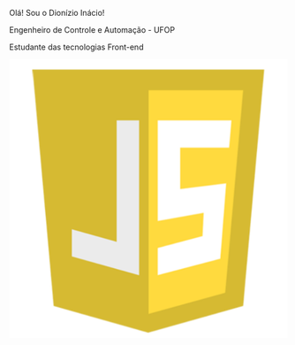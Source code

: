 <p>Olá! Sou o Dionízio Inácio!<p/>
<p>Engenheiro de Controle e Automação - UFOP<p/> 
<p>Estudante das tecnologias Front-end<p/> 
<img src="JAVASCRIPT.PNG"/>









